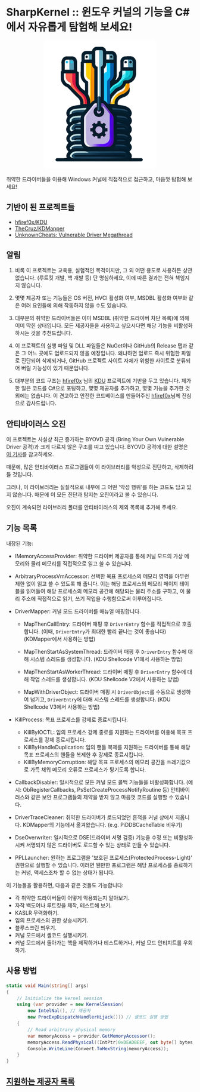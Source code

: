 # SharpKernel :: 윈도우 커널의 기능을 C#에서 자유롭게 탐험해 보세요!

<p align="center">
    <img src="logo.png" width="300px" height="auto">
</p>

취약한 드라이버들을 이용해 Windows 커널에 직접적으로 접근하고, 마음껏 탐험해 보세요!

## 기반이 된 프로젝트들

* [hfiref0x/KDU](https://github.com/hfiref0x/kdu)
* [TheCruz/KDMapper](https://github.com/TheCruZ/kdmapper)
* [UnknownCheats: Vulnerable Driver Megathread](https://www.unknowncheats.me/forum/anti-cheat-bypass/334557-vulnerable-driver-megathread.html)

## 알림

1. 비록 이 프로젝트는 교육용, 실험적인 목적이지만, 그 외 어떤 용도로 사용하든 상관 없습니다. (루트킷 개발, 핵 개발 등) 단 명심하세요, 이에 따른 결과는 전혀 책임지지 않습니다.

2. 몇몇 제공자 또는 기능들은 OS 버전, HVCI 활성화 여부, MSDBL 활성화 여부와 같은 여러 요인들에 의해 작동하지 않을 수도 있습니다.

3. 대부분의 취약한 드라이버들은 이미 MSDBL (취약한 드라이버 차단 목록)에 의해 이미 막힌 상태입니다. 모든 제공자들을 사용하고 싶으시다면 해당 기능을 비활성화하시는 것을 추천드립니다.

4. 이 프로젝트의 실행 파일 및 DLL 파일들은 NuGet이나 GitHub의 Release 탭과 같은 그 어느 곳에도 업로드되지 않을 예정입니다. 왜냐하면 업로드 즉시 위험한 파일로 진단되어 삭제되거나, GitHub 프로젝트 사이트 자체가 위험한 사이트로 분류되어 버릴 가능성이 있기 때문입니다.

5. 대부분의 코드 구조는 [hfiref0x](https://github.com/hfiref0x) 님의 [KDU](https://github.com/hfiref0x/KDU) 프로젝트에 기반을 두고 있습니다. 제가 한 일은 코드를 C#으로 포팅하고, 몇몇 제공자를 추가하고, 몇몇 기능을 추가한 것 외에는 없습니다. 이 견고하고 안전한 코드베이스를 만들어주신 [hfiref0x](https://github.com/hfiref0x)님께 진심으로 감사드립니다.

## 안티바이러스 오진

이 프로젝트는 사실상 최근 증가하는 BYOVD 공격 (Bring Your Own Vulnerable Driver 공격)과 크게 다르지 않은 구조를 띠고 있습니다. BYOVD 공격에 대한 설명은 [이 기사](https://company.ahnlab.com/kr/news/press_release_view.do?seqPressRelease=6166)를 참고하세요.

때문에, 많은 안티바이러스 프로그램들이 이 라이브러리를 악성으로 진단하고, 삭제하려 들 것입니다.

그러나, 이 라이브러리는 실질적으로 내부에 그 어떤 '악성 행위'를 하는 코드도 담고 있지 않습니다. 때문에 이 모든 진단과 탐지는 오진이라고 볼 수 있습니다.

오진이 계속되면 라이브러리 폴더를 안티바이러스의 제외 목록에 추가해 주세요.

## 기능 목록

내장된 기능:

* IMemoryAccessProvider: 취약한 드라이버 제공자를 통해 커널 모드의 가상 메모리와 물리 메모리를 직접적으로 읽고 쓸 수 있습니다.

* ArbitraryProcessVmAccessor: 선택한 목표 프로세스의 메모리 영역을 아무런 제한 없이 읽고 쓸 수 있도록 해 줍니다. 이는 해당 프로세스의 메모리 페이지 테이블을 읽어들여 해당 프로세스의 메모리 공간에 해당되는 물리 주소를 구하고, 이 물리 주소에 직접적으로 읽기, 쓰기 작업을 수행함으로써 이루어집니다.

* DriverMapper: 커널 모드 드라이버를 매뉴얼 매핑합니다.
    * MapThenCallEntry: 드라이버 매핑 후 `DriverEntry` 함수를 직접적으로 호출합니다. (이때, `DriverEntry`가 최대한 빨리 끝나는 것이 좋습니다) (KDMapper에서 사용하는 방법)

    * MapThenStartAsSystemThread: 드라이버 매핑 후 `DriverEntry` 함수에 대해 시스템 스레드를 생성합니다. (KDU Shellcode V1에서 사용하는 방법)

    * MapThenStartAsWorkerThread: 드라이버 매핑 후 `DriverEntry` 함수에 대해 작업 스레드를 생성합니다. (KDU Shellcode V2에서 사용하는 방법)

    * MapWithDriverObject: 드라이버 매핑 시 `DriverObject`를 수동으로 생성하여 넘기고, `DriverEntry`에 대해 시스템 스레드를 생성합니다. (KDU Shellcode V3에서 사용하는 방법)

* KillProcess: 목표 프로세스를 강제로 종료시킵니다.
    * KillByIOCTL: 임의 프로세스 강제 종료를 지원하는 드라이버를 이용해 목표 프로세스를 강제 종료시킵니다.
    * KillByHandleDuplication: 임의 핸들 복제를 지원하는 드라이버를 통해 해당 목표 프로세스의 핸들을 복제한 후 강제로 종료시킵니다.
    * KillByMemoryCorruption: 해당 목표 프로세스의 메모리 공간을 쓰레기값으로 가득 채워 메모리 오류로 프로세스가 튕기도록 합니다.

* CallbackDisabler: 일시적으로 모든 커널 모드 콜백 기능들을 비활성화합니다. (예시: ObRegisterCallbacks, PsSetCreateProcessNotifyRoutine 등) 안티바이러스와 같은 보안 프로그램들의 제약을 받지 않고 마음껏 코드를 실행할 수 있습니다.

* DriverTraceCleaner: 취약한 드라이버가 로드되었던 흔적을 커널 상에서 지웁니다. KDMapper의 기능에서 옮겨왔습니다. (e.g. PiDDBCacheTable 비우기)

* DseOverwriter: 일시적으로 DSE(드라이버 서명 검증) 기능을 수정 또는 비활성화시켜 서명되지 않은 드라이버도 로드할 수 있는 상태로 만들 수 있습니다.

* PPLLauncher: 원하는 프로그램을 '보호된 프로세스(ProtectedProcess-Light)' 권한으로 실행할 수 있습니다. 이러면 웬만한 프로그램은 해당 프로세스를 종료하기는 커녕, 액세스조차 할 수 없는 상태가 됩니다.

이 기능들을 활용하면, 다음과 같은 것들도 가능합니다:

* 각 취약한 드라이버들이 어떻게 악용되는지 알아보기.
* 자작 백도어나 루트킷을 제작, 테스트해 보기.
* KASLR 무력화하기.
* 임의 프로세스의 권한 상승시키기.
* 블루스크린 띄우기.
* 커널 모드에서 셸코드 실행시키기.
* 커널 모드에서 돌아가는 핵을 제작하거나 테스트하거나, 커널 모드 안티치트를 우회하기.

## 사용 방법

```csharp
static void Main(string[] args)
{
    // Initialize the kernel session
    using (var provider = new KernelSession(
        new IntelNal(), // 제공자
        new ProcExpDispatchHandlerHijack())) // 셸코드 실행 방법
    {
        // Read arbitrary physical memory
        var memoryAccess = provider.GetMemoryAccessor();
        memoryAccess.ReadPhysical((IntPtr)0xDEADBEEF, out byte[] bytes, 0x1000);
        Console.WriteLine(Convert.ToHexString(memoryAccess));
    }
}
```

## [지원하는 제공자 목록](provider-list.md)
